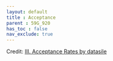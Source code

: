 ```yaml
---
layout: default
title : Acceptance
parent : 59G_920
has_toc : false
nav_exclude: true
--- 
```


<div id="observablehq-content-9f947b46"></div>
<div id="observablehq-titleA-9f947b46"></div>
<div id="observablehq-TitleB-9f947b46"></div>
<div id="observablehq-titlegraph-9f947b46"></div>
<div id="observablehq-viewof-origine-9f947b46"></div>
<div id="observablehq-viewof-destination-9f947b46"></div>
<div id="observablehq-viewof-legalprov-9f947b46"></div>
<div id="observablehq-graph1-9f947b46"></div>
<div id="observablehq-titlemap-9f947b46"></div>
<div id="observablehq-titleB2a-9f947b46"></div>
<div id="observablehq-viewof-annee_min2-9f947b46"></div>
<div id="observablehq-map-9f947b46"></div>
<div id="observablehq-titlemap2-9f947b46"></div>
<div id="observablehq-viewof-annee_min-9f947b46"></div>
<div id="observablehq-map1-9f947b46"></div>
<div id="observablehq-text3-9f947b46"></div>
<div id="observablehq-Text4-9f947b46"></div>
<p>Credit: <a href="https://observablehq.com/d/d5077b042b96df37">III. Acceptance Rates by datasile</a></p>

<link rel="stylesheet" href="https://cdn.jsdelivr.net/npm/@observablehq/inspector@5/dist/inspector.css">
<script type="module">
import {Runtime, Inspector} from "https://cdn.jsdelivr.net/npm/@observablehq/runtime@5/dist/runtime.js";
import define from "https://api.observablehq.com/d/d5077b042b96df37.js?v=4";
new Runtime().module(define, name => {
  if (name === "content") return new Inspector(document.querySelector("#observablehq-content-9f947b46"));
  if (name === "titleA") return new Inspector(document.querySelector("#observablehq-titleA-9f947b46"));
  if (name === "TitleB") return new Inspector(document.querySelector("#observablehq-TitleB-9f947b46"));
  if (name === "titlegraph") return new Inspector(document.querySelector("#observablehq-titlegraph-9f947b46"));
  if (name === "viewof origine") return new Inspector(document.querySelector("#observablehq-viewof-origine-9f947b46"));
  if (name === "viewof destination") return new Inspector(document.querySelector("#observablehq-viewof-destination-9f947b46"));
  if (name === "viewof legalprov") return new Inspector(document.querySelector("#observablehq-viewof-legalprov-9f947b46"));
  if (name === "graph1") return new Inspector(document.querySelector("#observablehq-graph1-9f947b46"));
  if (name === "titlemap") return new Inspector(document.querySelector("#observablehq-titlemap-9f947b46"));
  if (name === "titleB2a") return new Inspector(document.querySelector("#observablehq-titleB2a-9f947b46"));
  if (name === "viewof annee_min2") return new Inspector(document.querySelector("#observablehq-viewof-annee_min2-9f947b46"));
  if (name === "map") return new Inspector(document.querySelector("#observablehq-map-9f947b46"));
  if (name === "titlemap2") return new Inspector(document.querySelector("#observablehq-titlemap2-9f947b46"));
  if (name === "viewof annee_min") return new Inspector(document.querySelector("#observablehq-viewof-annee_min-9f947b46"));
  if (name === "map1") return new Inspector(document.querySelector("#observablehq-map1-9f947b46"));
  if (name === "text3") return new Inspector(document.querySelector("#observablehq-text3-9f947b46"));
  if (name === "Text4") return new Inspector(document.querySelector("#observablehq-Text4-9f947b46"));
  return ["P","T","tx","txI","txO","maxY","yMax","tauxAcc","tauxAcc2"].includes(name);
});
</script>

